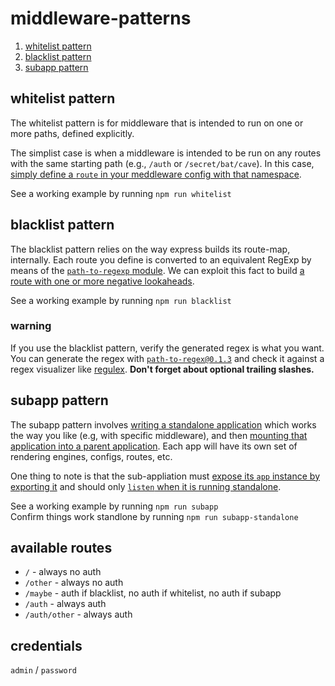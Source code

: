 # middleware-patterns

1. [whitelist pattern](#whitelist-pattern)
2. [blacklist pattern](#blacklist-pattern)
3. [subapp pattern](#subapp-pattern)

## whitelist pattern

The whitelist pattern is for middleware that is intended to run on one or more paths, defined explicitly.

The simplist case is when a middleware is intended to be run on any routes with the same starting path (e.g., `/auth` or `/secret/bat/cave`). In this case, [simply define a `route` in your meddleware config with that namespace](https://github.com/jasisk/middleware-patterns/blob/ab4008845497d9f428a32f86f2231d0f7f1e81b4/config/whitelist.json#L6).

See a working example by running `npm run whitelist`

## blacklist pattern

The blacklist pattern relies on the way express builds its route-map, internally. Each route you define is converted to an equivalent RegExp by means of the [`path-to-regexp` module](https://github.com/pillarjs/path-to-regexp). We can exploit this fact to build [a route with one or more negative lookaheads](https://github.com/jasisk/middleware-patterns/blob/ab4008845497d9f428a32f86f2231d0f7f1e81b4/config/blacklist.json#L6).

See a working example by running `npm run blacklist`

### warning
If you use the blacklist pattern, verify the generated regex is what you want. You can generate the regex with [`path-to-regex@0.1.3`](https://github.com/pillarjs/path-to-regexp/tree/v0.1.3) and check it against a regex visualizer like [regulex](http://jex.im/regulex). **Don't forget about optional trailing slashes.**

## subapp pattern

The subapp pattern involves [writing a standalone application](https://github.com/jasisk/middleware-patterns/tree/ab4008845497d9f428a32f86f2231d0f7f1e81b4/sub) which works the way you like (e.g, with specific middleware), and then [mounting that application into a parent application](https://github.com/jasisk/middleware-patterns/blob/ab4008845497d9f428a32f86f2231d0f7f1e81b4/config/subapp.json#L6). Each app will have its own set of rendering engines, configs, routes, etc.

One thing to note is that the sub-appliation must [expose its `app` instance by exporting it](https://github.com/jasisk/middleware-patterns/blob/ab4008845497d9f428a32f86f2231d0f7f1e81b4/sub/index.js#L20) and should only [`listen` when it is running standalone](https://github.com/jasisk/middleware-patterns/blob/ab4008845497d9f428a32f86f2231d0f7f1e81b4/sub/index.js#L11-L14).

See a working example by running `npm run subapp`  
Confirm things work standlone by running `npm run subapp-standalone`

## available routes

* `/` - always no auth
* `/other` - always no auth
* `/maybe` - auth if blacklist, no auth if whitelist, no auth if subapp
* `/auth` - always auth
* `/auth/other` - always auth

## credentials
`admin` / `password`
